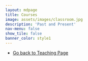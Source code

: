 ```yaml
---
layout: mdpage
title: Courses
image: assets/images/classroom.jpg
description: 'Past and Present'
nav-menu: false
show_tile: false
banner_color: style1
---
```


<ul class="actions">
    <li><a href="/teaching.html#courses" class="button icon fa-arrow-left">Go back to Teaching Page</a></li>
</ul>